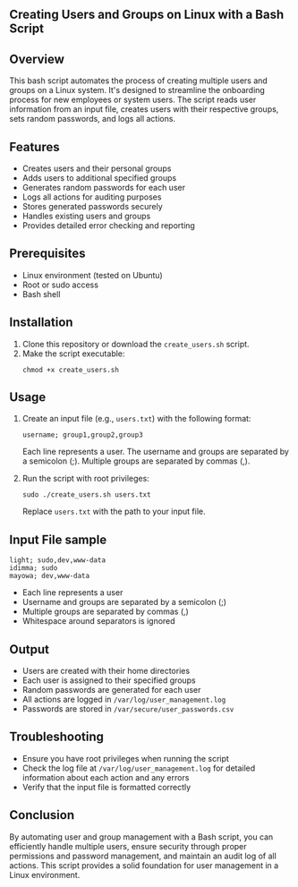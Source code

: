 ## Creating Users and Groups on Linux with a Bash Script

## Overview

This bash script automates the process of creating multiple users and groups on a Linux system. It's designed to streamline the onboarding process for new employees or system users. The script reads user information from an input file, creates users with their respective groups, sets random passwords, and logs all actions.

## Features

- Creates users and their personal groups
- Adds users to additional specified groups
- Generates random passwords for each user
- Logs all actions for auditing purposes
- Stores generated passwords securely
- Handles existing users and groups
- Provides detailed error checking and reporting

## Prerequisites

- Linux environment (tested on Ubuntu)
- Root or sudo access
- Bash shell

## Installation

1. Clone this repository or download the `create_users.sh` script.
2. Make the script executable:
   ```
   chmod +x create_users.sh
   ```

## Usage

1. Create an input file (e.g., `users.txt`) with the following format:
   ```
   username; group1,group2,group3
   ```
   Each line represents a user. The username and groups are separated by a semicolon (;). Multiple groups are separated by commas (,).

2. Run the script with root privileges:
   ```
   sudo ./create_users.sh users.txt
   ```
   Replace `users.txt` with the path to your input file.

## Input File sample

```
light; sudo,dev,www-data
idimma; sudo
mayowa; dev,www-data
```

- Each line represents a user
- Username and groups are separated by a semicolon (;)
- Multiple groups are separated by commas (,)
- Whitespace around separators is ignored

## Output

- Users are created with their home directories
- Each user is assigned to their specified groups
- Random passwords are generated for each user
- All actions are logged in `/var/log/user_management.log`
- Passwords are stored in `/var/secure/user_passwords.csv`

## Troubleshooting

- Ensure you have root privileges when running the script
- Check the log file at `/var/log/user_management.log` for detailed information about each action and any errors
- Verify that the input file is formatted correctly

## Conclusion

By automating user and group management with a Bash script, you can efficiently handle multiple users, ensure security through proper permissions and password management, and maintain an audit log of all actions. This script provides a solid foundation for user management in a Linux environment.
